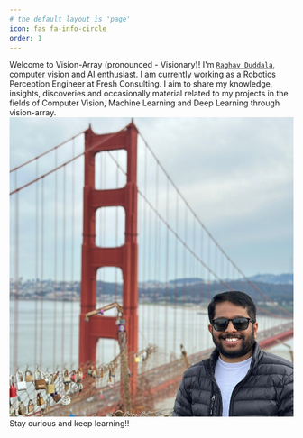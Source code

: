 ```yaml
---
# the default layout is 'page'
icon: fas fa-info-circle
order: 1
---
```



Welcome to Vision-Array (pronounced - Visionary)! 
I'm [`Raghav Duddala`](https://www.linkedin.com/in/raghav-duddala/), computer vision and AI enthusiast. I am currently working as a Robotics Perception Engineer at Fresh Consulting.
I aim to share my knowledge, insights, discoveries and occasionally material related to my projects in the fields of Computer Vision, Machine Learning and Deep Learning through vision-array. 
![personal_pic](/assets/personal/personal_pic.jpg)
Stay curious and keep learning!!

<!-- This is to add a note 
> Add Markdown syntax content to file `_tabs/about.md`{: .filepath } and it will show up on this page.
{: .prompt-tip } -->
